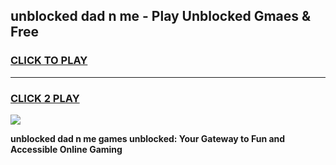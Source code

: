 
## unblocked dad n me - Play Unblocked Gmaes & Free
<h3>
<a href="https://news.freeplayer.one?title=unblocked_dad_n_me&ref=16F">CLICK TO PLAY</a></h3>
<hr>

<h3>
<a href="https://news.freeplayer.one?title=unblocked_dad_n_me&ref=16F">CLICK 2 PLAY</a>
  
</h3>

<a href="https://news.freeplayer.one?title=unblocked_dad_n_me&ref=16F/"><img src="https://clearcache.store/games.png"></a>


**unblocked dad n me games unblocked: Your Gateway to Fun and Accessible Online Gaming**
